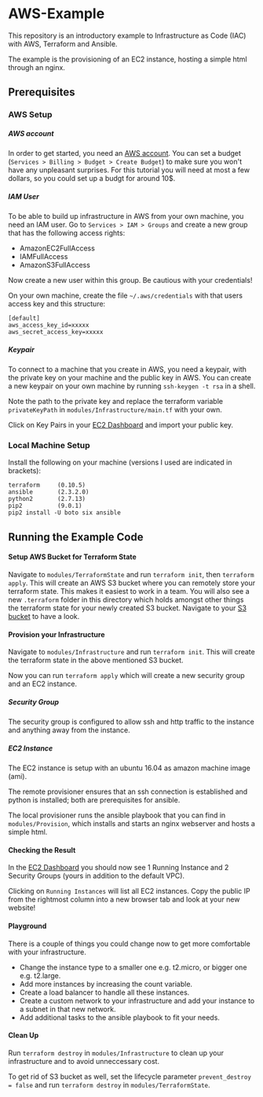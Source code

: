 # AWS-Example

This repository is an introductory example to Infrastructure as Code (IAC) with AWS, Terraform and Ansible.

The example is the provisioning of an EC2 instance, hosting a simple html through an nginx.

## Prerequisites

### AWS Setup

##### AWS account

In order to get started, you need an [AWS account](https://aws.amazon.com/console/).
You can set a budget (`Services > Billing > Budget > Create Budget`) to make sure you won't have any unpleasant surprises. 
For this tutorial you will need at most a few dollars, so you could set up a budgt for around 10$.

##### IAM User
To be able to build up infrastructure in AWS from your own machine, you need an IAM user.
Go to `Services > IAM > Groups` and create a new group that has the following access rights:
* AmazonEC2FullAccess
* IAMFullAccess
* AmazonS3FullAccess

Now create a new user within this group. Be cautious with your credentials!

On your own machine, create the file `~/.aws/credentials` with that users access key and this structure:

```
[default]
aws_access_key_id=xxxxx
aws_secret_access_key=xxxxx
```

##### Keypair
To connect to a machine that you create in AWS, you need a keypair, with the private key on your machine and the public key in AWS.
You can create a new keypair on your own machine by running `ssh-keygen -t rsa` in a shell. 

Note the path to the private key and replace the terraform variable `privateKeyPath` in `modules/Infrastructure/main.tf` with your own.

Click on Key Pairs in your [EC2 Dashboard](https://us-east-2.console.aws.amazon.com/ec2/v2/home?region=us-east-2) and import your public key.


### Local Machine Setup

Install the following on your machine (versions I used are indicated in brackets):
```
terraform     (0.10.5)
ansible       (2.3.2.0)
python2       (2.7.13)
pip2          (9.0.1)
pip2 install -U boto six ansible
```

## Running the Example Code

#### Setup AWS Bucket for Terraform State

Navigate to `modules/TerraformState` and run `terraform init`, then `terraform apply`.
This will create an AWS S3 bucket where you can remotely store your terraform state. This makes it easiest to work in a team.
You will also see a new `.terraform` folder in this directory which holds amongst other things the terraform state for your newly created S3 bucket.
Navigate to your [S3 bucket](https://s3.console.aws.amazon.com/s3/home?region=us-east-2#) to have a look.

#### Provision your Infrastructure

Navigate to `modules/Infrastructure` and run `terraform init`.
This will create the terraform state in the above mentioned S3 bucket.

Now you can run `terraform apply` which will create a new security group and an EC2 instance.

##### Security Group
The security group is configured to allow ssh and http traffic to the instance and anything away from the instance.

##### EC2 Instance
The EC2 instance is setup with an ubuntu 16.04 as amazon machine image (ami).

The remote provisioner ensures that an ssh connection is established and python is installed; both are prerequisites for ansible.

The local provisioner runs the ansible playbook that you can find in `modules/Provision`, which installs and starts an nginx webserver and hosts a simple html.

#### Checking the Result

In the [EC2 Dashboard](https://us-east-2.console.aws.amazon.com/ec2/v2/home?region=us-east-2) you should now see 1 Running Instance and 2 Security Groups (yours in addition to the default VPC).

Clicking on `Running Instances` will list all EC2 instances. Copy the public IP from the rightmost column into a new browser tab and look at your new website!

#### Playground

There is a couple of things you could change now to get more comfortable with your infrastructure.

* Change the instance type to a smaller one e.g. t2.micro, or bigger one e.g. t2.large.
* Add more instances by increasing the count variable.
* Create a load balancer to handle all these instances.
* Create a custom network to your infrastructure and add your instance to a subnet in that new network.
* Add additional tasks to the ansible playbook to fit your needs.

#### Clean Up

Run `terraform destroy` in `modules/Infrastructure` to clean up your infrastructure and to avoid unneccessary cost.

To get rid of S3 bucket as well, set the lifecycle parameter `prevent_destroy = false` and run `terraform destroy` in `modules/TerraformState`.